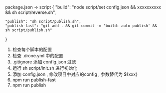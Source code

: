 <!--
 * @Author: ShawnPhang
 * @Date: 2021-08-22 23:23:53
 * @Description: 部署脚本
 * @LastEditors: ShawnPhang
 * @LastEditTime: 2021-08-23 14:48:30
 * @site: book.palxp.com / blog.palxp.com
-->

package.json -> script
{
    "build": "node script/set config.json && xxxxxxxxxx && sh script/reverse.sh",

    "publish": "sh script/publish.sh",
    "publish-fast": "git add . && git commit -m 'build: auto publish' && sh script/publish.sh"
}

1. 检查每个脚本的配置
2. 检查 .drone.yml 中的配置
3. .gitignore 添加 config.json 过滤
4. 运行 sh script/init.sh 进行初始化
5. 添加 config.json , 修改项目中对应的config , 参数替代为 ${xxx}
6. npm run publish-fast
7. npm run publish